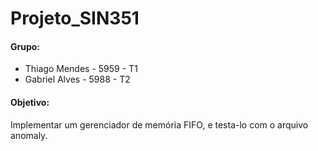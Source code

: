 # Projeto_SIN351

#### Grupo: 
* Thiago Mendes - 5959 - T1
* Gabriel Alves - 5988 - T2
       
       
#### Objetivo:
Implementar um gerenciador de memória FIFO, e testa-lo com o arquivo anomaly.